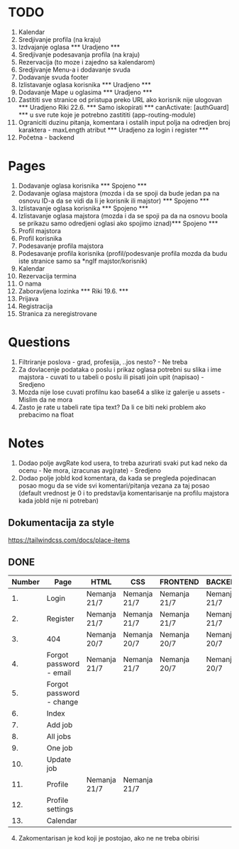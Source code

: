 # TODO

1. Kalendar
2. Sredjivanje profila (na kraju)
3. Izdvajanje oglasa *** Uradjeno *** 
4. Sredjivanje podesavanja profila (na kraju)
5. Rezervacija (to moze i zajedno sa kalendarom)
6. Sredjivanje Menu-a i dodavanje svuda
7. Dodavanje svuda footer
8. Izlistavanje oglasa korisnika *** Uradjeno *** 
7. Dodavanje Mape u oglasima *** Uradjeno *** 
9. Zastititi sve stranice od pristupa preko URL ako korisnik nije ulogovan *** Uradjeno Riki 22.6. *** 
    Samo iskopirati *** canActivate: [authGuard] *** u sve rute koje je potrebno zastititi (app-routing-module)
10. Ograniciti duzinu pitanja, komentara i ostalih input polja na odredjen broj karaktera - maxLength atribut 
*** Uradjeno za login i register ***
11. Početna - backend

# Pages

1. Dodavanje oglasa korisnika *** Spojeno ***  
2. Dodavanje oglasa majstora (mozda i da se spoji da bude jedan pa na osnovu ID-a da se vidi da li je korisnik ili majstor) *** Spojeno *** 
3. Izlistavanje oglasa korisnika *** Spojeno *** 
4. Izlistavanje oglasa majstora (mozda i da se spoji pa da na osnovu boola se prikazu samo odredjeni oglasi ako spojimo iznad)*** Spojeno *** 
5. Profil majstora
6. Profil korisnika
7. Podesavanje profila majstora
8. Podesavanje profila korisnika (profil/podesvanje profila mozda da budu iste stranice samo sa *ngIf majstor/korisnik) 
9. Kalendar
10. Rezervacija termina
11. O nama
12. Zaboravljena lozinka *** Riki 19.6. ***
13. Prijava
14. Registracija
15. Stranica za neregistrovane


# Questions

1. Filtriranje poslova - grad, profesija, ..jos nesto? - Ne treba
2. Za dovlacenje podataka o poslu i prikaz oglasa potrebni su slika i ime majstora - cuvati to u tabeli o poslu ili pisati join upit (napisao) - Sredjeno
3. Mozda nije lose cuvati profilnu kao base64 a slike iz galerije u assets - Mislim da ne mora
4. Zasto je rate u tabeli rate tipa text? Da li ce biti neki problem ako prebacimo na float


# Notes

1. Dodao polje avgRate kod usera, to treba azurirati svaki put kad neko da ocenu - Ne mora, izracunas avg(rate) - Sredjeno
2. Dodao polje jobId kod komentara, da kada se pregleda pojedinacan posao mogu da se vide svi komentari/pitanja
vezana za taj posao (default vrednost je 0 i to predstavlja komentarisanje na profilu majstora kada jobId nije
ni potreban)

## Dokumentacija za style
https://tailwindcss.com/docs/place-items




## DONE 


| Number | Page                      | HTML         | CSS          | FRONTEND     | BACKEND      | TESTED       |
|--------|---------------------------|--------------|--------------|--------------|--------------|--------------|
| 1.     | Login                     | Nemanja 21/7 | Nemanja 21/7 | Nemanja 21/7 | Nemanja 21/7 |              |
| 2.     | Register                  | Nemanja 21/7 | Nemanja 21/7 | Nemanja 21/7 | Nemanja 21/7 |              |
| 3.     | 404                       | Nemanja 20/7 | Nemanja 20/7 | Nemanja 20/7 | Nemanja 20/7 | Nemanja 20/7 |
| 4.     | Forgot password - email   | Nemanja 21/7 | Nemanja 21/7 | Nemanja 20/7 | Nemanja 20/7 |              |
| 5.     | Forgot password  - change |              |              |              |              |              |
| 6.     | Index                     |              |              |              |              |              |
| 7.     | Add job                   |              |              |              |              |              |
| 8.     | All jobs                  |              |              |              |              |              |
| 9.     | One job                   |              |              |              |              |              |
| 10.    | Update job                |              |              |              |              |              |
| 11.    | Profile                   | Nemanja 21/7 | Nemanja 21/7 |              |              |              |
| 12.    | Profile settings          |              |              |              |              |              |
| 13.    | Calendar                  |              |              |              |              |              |


4) Zakomentarisan je kod koji je postojao, ako ne ne treba obirisi